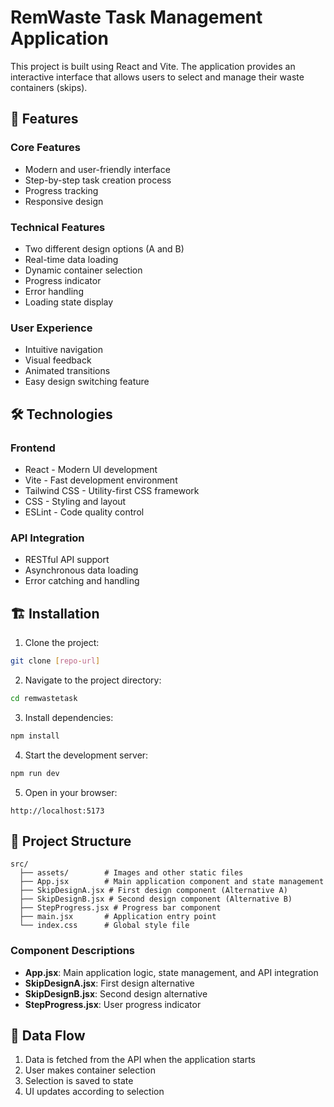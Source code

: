 # RemWaste Task Management Application

This project is built using React and Vite. The application provides an interactive interface that allows users to select and manage their waste containers (skips).

## 🚀 Features

### Core Features
- Modern and user-friendly interface
- Step-by-step task creation process
- Progress tracking
- Responsive design

### Technical Features
- Two different design options (A and B)
- Real-time data loading
- Dynamic container selection
- Progress indicator
- Error handling
- Loading state display

### User Experience
- Intuitive navigation
- Visual feedback
- Animated transitions
- Easy design switching feature

## 🛠️ Technologies

### Frontend
- React - Modern UI development
- Vite - Fast development environment
- Tailwind CSS - Utility-first CSS framework
- CSS - Styling and layout
- ESLint - Code quality control

### API Integration
- RESTful API support
- Asynchronous data loading
- Error catching and handling

## 🏗️ Installation

1. Clone the project:
```bash
git clone [repo-url]
```

2. Navigate to the project directory:
```bash
cd remwastetask
```

3. Install dependencies:
```bash
npm install
```

4. Start the development server:
```bash
npm run dev
```

5. Open in your browser:
```
http://localhost:5173
```

## 📁 Project Structure

```
src/
  ├── assets/        # Images and other static files
  ├── App.jsx        # Main application component and state management
  ├── SkipDesignA.jsx # First design component (Alternative A)
  ├── SkipDesignB.jsx # Second design component (Alternative B)
  ├── StepProgress.jsx # Progress bar component
  ├── main.jsx       # Application entry point
  └── index.css      # Global style file
```

### Component Descriptions

- **App.jsx**: Main application logic, state management, and API integration
- **SkipDesignA.jsx**: First design alternative
- **SkipDesignB.jsx**: Second design alternative
- **StepProgress.jsx**: User progress indicator

## 🔄 Data Flow

1. Data is fetched from the API when the application starts
2. User makes container selection
3. Selection is saved to state
4. UI updates according to selection




